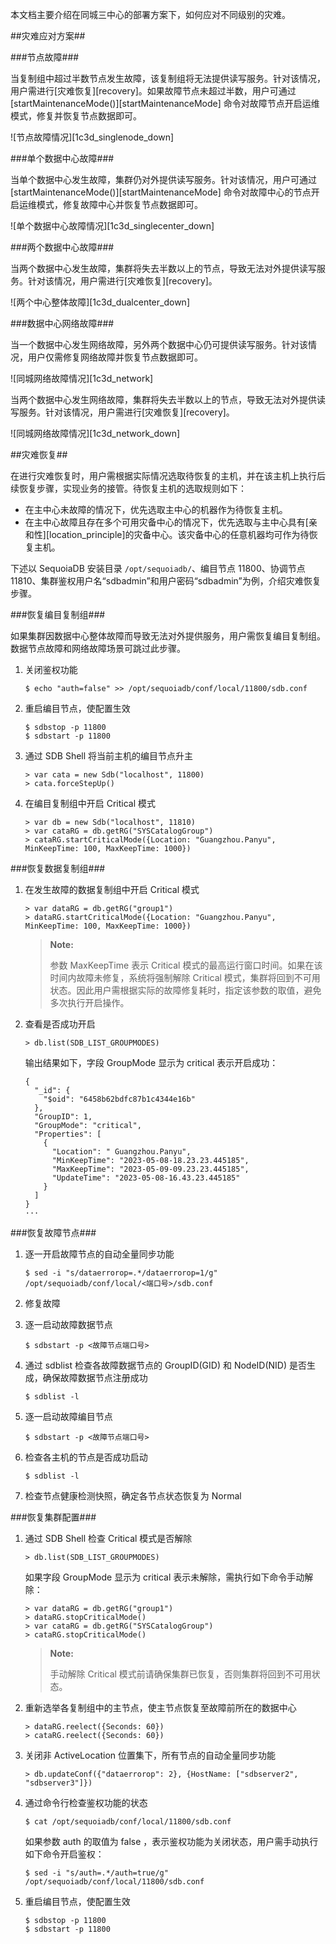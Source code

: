 [^_^]:
    同城三中心部署

本文档主要介绍在同城三中心的部署方案下，如何应对不同级别的灾难。

##灾难应对方案##

###节点故障###

当复制组中超过半数节点发生故障，该复制组将无法提供读写服务。针对该情况，用户需进行[灾难恢复][recovery]。如果故障节点未超过半数，用户可通过 [startMaintenanceMode()][startMaintenanceMode] 命令对故障节点开启运维模式，修复并恢复节点数据即可。

![节点故障情况][1c3d_singlenode_down]

###单个数据中心故障###

当单个数据中心发生故障，集群仍对外提供读写服务。针对该情况，用户可通过 [startMaintenanceMode()][startMaintenanceMode] 命令对故障中心的节点开启运维模式，修复故障中心并恢复节点数据即可。

![单个数据中心故障情况][1c3d_singlecenter_down]

###两个数据中心故障###

当两个数据中心发生故障，集群将失去半数以上的节点，导致无法对外提供读写服务。针对该情况，用户需进行[灾难恢复][recovery]。

![两个中心整体故障][1c3d_dualcenter_down]

###数据中心网络故障###

当一个数据中心发生网络故障，另外两个数据中心仍可提供读写服务。针对该情况，用户仅需修复网络故障并恢复节点数据即可。

![同城网络故障情况][1c3d_network]

当两个数据中心发生网络故障，集群将失去半数以上的节点，导致无法对外提供读写服务。针对该情况，用户需进行[灾难恢复][recovery]。

![同城网络故障情况][1c3d_network_down]

##灾难恢复##

在进行灾难恢复时，用户需根据实际情况选取待恢复的主机，并在该主机上执行后续恢复步骤，实现业务的接管。待恢复主机的选取规则如下：

- 在主中心未故障的情况下，优先选取主中心的机器作为待恢复主机。
- 在主中心故障且存在多个可用灾备中心的情况下，优先选取与主中心具有[亲和性][location_principle]的灾备中心。该灾备中心的任意机器均可作为待恢复主机。

下述以 SequoiaDB 安装目录 `/opt/sequoiadb/`、编目节点 11800、协调节点 11810、集群鉴权用户名“sdbadmin”和用户密码“sdbadmin”为例，介绍灾难恢复步骤。

###恢复编目复制组###

如果集群因数据中心整体故障而导致无法对外提供服务，用户需恢复编目复制组。数据节点故障和网络故障场景可跳过此步骤。

1. 关闭鉴权功能

    ```lang-bash
    $ echo "auth=false" >> /opt/sequoiadb/conf/local/11800/sdb.conf
    ```

2. 重启编目节点，使配置生效

    ```lang-bash
    $ sdbstop -p 11800
    $ sdbstart -p 11800
    ```

3. 通过 SDB Shell 将当前主机的编目节点升主

    ```lang-javascript
    > var cata = new Sdb("localhost", 11800)
    > cata.forceStepUp()
    ```

4. 在编目复制组中开启 Critical 模式

    ```lang-javascript
    > var db = new Sdb("localhost", 11810)
    > var cataRG = db.getRG("SYSCatalogGroup")
    > cataRG.startCriticalMode({Location: "Guangzhou.Panyu", MinKeepTime: 100, MaxKeepTime: 1000})
    ```

###恢复数据复制组###

1. 在发生故障的数据复制组中开启 Critical 模式

    ```lang-javascript
    > var dataRG = db.getRG("group1")
    > dataRG.startCriticalMode({Location: "Guangzhou.Panyu", MinKeepTime: 100, MaxKeepTime: 1000})
    ```

    > **Note:**
    >
    > 参数 MaxKeepTime 表示 Critical 模式的最高运行窗口时间。如果在该时间内故障未修复，系统将强制解除 Critical 模式，集群将回到不可用状态。因此用户需根据实际的故障修复耗时，指定该参数的取值，避免多次执行开启操作。

2. 查看是否成功开启

    ```lang-javascript
    > db.list(SDB_LIST_GROUPMODES)
    ```

    输出结果如下，字段 GroupMode 显示为 critical 表示开启成功：

    ```lang-json
    {
      "_id": {
        "$oid": "6458b62bdfc87b1c4344e16b"
      },
      "GroupID": 1,
      "GroupMode": "critical",
      "Properties": [
        {
          "Location": " Guangzhou.Panyu",
          "MinKeepTime": "2023-05-08-18.23.23.445185",
          "MaxKeepTime": "2023-05-09-09.23.23.445185",
          "UpdateTime": "2023-05-08-16.43.23.445185"
        }
      ]
    }
    ···
    ```

###恢复故障节点###

1. 逐一开启故障节点的自动全量同步功能

    ```lang-bash
    $ sed -i "s/dataerrorop=.*/dataerrorop=1/g" /opt/sequoiadb/conf/local/<端口号>/sdb.conf
    ```

2. 修复故障

3. 逐一启动故障数据节点

    ```lang-bash
    $ sdbstart -p <故障节点端口号>
    ```

4. 通过 sdblist 检查各故障数据节点的 GroupID(GID) 和 NodeID(NID) 是否生成，确保故障数据节点注册成功

    ```lang-bash
    $ sdblist -l
    ```

5. 逐一启动故障编目节点

    ```lang-bash
    $ sdbstart -p <故障节点端口号>
    ```

6. 检查各主机的节点是否成功启动

    ```lang-bash
    $ sdblist -l
    ```

7. 检查节点健康检测快照，确定各节点状态恢复为 Normal

###恢复集群配置###

1. 通过 SDB Shell 检查 Critical 模式是否解除

    ```lang-javascript
    > db.list(SDB_LIST_GROUPMODES)
    ```

    如果字段 GroupMode 显示为 critical 表示未解除，需执行如下命令手动解除：

    ```lang-javascript
    > var dataRG = db.getRG("group1")
    > dataRG.stopCriticalMode()
    > var cataRG = db.getRG("SYSCatalogGroup")
    > cataRG.stopCriticalMode()
    ```

    > **Note:**
    >
    > 手动解除 Critical 模式前请确保集群已恢复，否则集群将回到不可用状态。

2. 重新选举各复制组中的主节点，使主节点恢复至故障前所在的数据中心

    ```lang-javascript
    > dataRG.reelect({Seconds: 60})
    > cataRG.reelect({Seconds: 60})
    ```

3. 关闭非 ActiveLocation 位置集下，所有节点的自动全量同步功能

    ```lang-javascript
    > db.updateConf({"dataerrorop": 2}, {HostName: ["sdbserver2", "sdbserver3"]})
    ```

4. 通过命令行检查鉴权功能的状态

    ```lang-bash
    $ cat /opt/sequoiadb/conf/local/11800/sdb.conf
    ```

    如果参数 auth 的取值为 false ，表示鉴权功能为关闭状态，用户需手动执行如下命令开启鉴权：

    ```lang-bash
    $ sed -i "s/auth=.*/auth=true/g" /opt/sequoiadb/conf/local/11800/sdb.conf
    ```

5. 重启编目节点，使配置生效

    ```lang-bash
    $ sdbstop -p 11800
    $ sdbstart -p 11800
    ```

[^_^]:
    本文使用到的所有链接
[threedatacenter]:images/Distributed_Engine/Maintainance/HA_DR/threedatacenter.png
[1c3d_singlenode_down]:images/Distributed_Engine/Maintainance/HA_DR/1c3d_singlenode_down.png
[1c3d_singlecenter_down]:images/Distributed_Engine/Maintainance/HA_DR/1c3d_singlecenter_down.png
[split_merge]:manual/Distributed_Engine/Maintainance/Mgmt_Tools/split_merge.md
[consistency]:manual/Distributed_Engine/Architecture/Replication/primary_secondary_consistency.md
[1c3d_network]:images/Distributed_Engine/Maintainance/HA_DR/1c3d_network.png
[1c3d_network_down]:images/Distributed_Engine/Maintainance/HA_DR/1c3d_network_down.png
[1c3d_dualcenter_down]:images/Distributed_Engine/Maintainance/HA_DR/1c3d_dualcenter_down.png
[recovery]:manual/Distributed_Engine/Maintainance/HA_DR/threedatacenter.md#灾难恢复
[location_principle]:manual/Distributed_Engine/Architecture/Location/location_principle.md#位置亲和性
[startMaintenanceMode]:manual/Manual/Sequoiadb_Command/SdbReplicaGroup/startMaintenanceMode.md